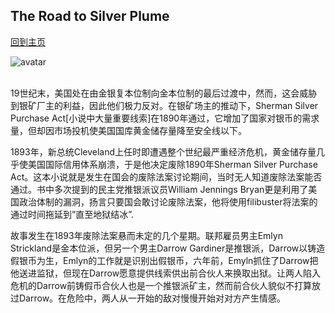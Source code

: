 ## The Road to Silver Plume
[回到主页](https://boheme130.github.io/Fiction.git.io/)

![avatar](https://coinsweekly.com/wp-content/uploads/2020/09/20Survival_of_the_Fittest-1920x2053.jpg)
<br>
<br>


19世纪末，美国处在由金银复本位制向金本位制的最后过渡中，然而，这会威胁到银矿厂主的利益，因此他们极力反对。在银矿场主的推动下，Sherman Silver Purchase Act[小说中大量重要线索]在1890年通过，它增加了国家对银币的需求量，但却因市场投机使美国国库黄金储存量降至安全线以下。

1893年，新总统Cleveland上任时即遭遇整个世纪最严重经济危机，黄金储存量几乎使美国国际信用体系崩溃，于是他决定废除1890年Sherman Silver Purchase Act。这本小说就是发生在国会的废除法案讨论期间，当时无人知道废除法案能否通过。书中多次提到的民主党推银派议员William Jennings Bryan更是利用了美国政治体制的漏洞，扬言只要国会敢讨论废除法案，他将使用filibuster将法案的通过时间拖延到”直至地狱结冰”.

故事发生在1893年废除法案悬而未定的几个星期。联邦雇员男主Emlyn Strickland是金本位派，但另一个男主Darrow Gardiner是推银派，Darrow以铸造假银币为生，Emlyn的工作就是识别出假银币，六年前，Emyln抓住了Darrow把他送进监狱，但现在Darrow愿意提供线索供出前合伙人来换取出狱。让两人陷入危机的Darrow前铸假币合伙人也是一个推银派矿主，然而前合伙人貌似不打算放过Darrow。在危险中，两人从一开始的敌对慢慢开始对对方产生情感。
